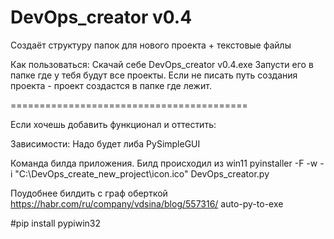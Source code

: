 # DevOps_creator v0.4
Cоздаёт структуру папок для нового проекта + текстовые файлы



Как пользоваться:
Cкачай себе DevOps_creator v0.4.exe
Запусти его в папке где у тебя будут все проекты. Если не писать путь создания проекта - проект создастся в папке где лежит.

=========================================

Если хочешь добавить функционал и оттестить:

Зависимости:
Надо будет либа PySimpleGUI

Команда билда приложения. Билд происходил из win11
pyinstaller -F -w -i "C:\DevOps_create_new_project\icon.ico" DevOps_creator.py

Поудобнее билдить с граф оберткой https://habr.com/ru/company/vdsina/blog/557316/
auto-py-to-exe

#pip install pypiwin32
